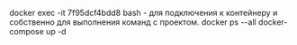 docker exec -it 7f95dcf4bdd8 bash - для подключения к контейнеру и собственно для выполнения команд с проектом.
docker ps --all
docker-compose up -d
